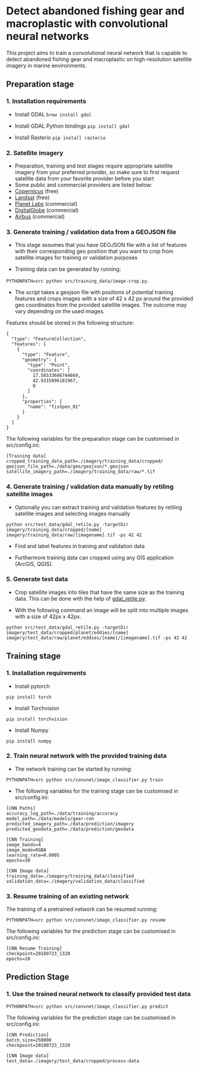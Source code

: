 # Detect abandoned fishing gear and macroplastic with convolutional neural networks

This project aims to train a convolutional neural network that is capable to detect abandoned fishing gear and macroplastic on high-resolution satellite imagery in marine environments.

## Preparation stage

### 1. Installation requirements

* Install GDAL
`brew install gdal`

* Install GDAL Python bindings
`pip install gdal`

* Install Rasterio
`pip install rasterio`

### 2. Satellite imagery

* Preparation, training and test stages require appropriate satellite imagery from your preferred provider, so make sure to first request satellite data from your favorite provider before you start
*  Some public and commercial providers are listed below:
  * [Copernicus](https://earth.esa.int) (free)
  * [Landsat](https://landsat.gsfc.nasa.gov) (free)
  * [Planet Labs](https://www.planet.com) (commercial)
  * [DigitalGlobe](https://www.digitalglobe.com) (commercial)
  * [Airbus](http://www.intelligence-airbusds.com) (commercial)

### 3. Generate training / validation data from a GEOJSON file

* This stage assumes that you have GEOJSON file with a list of features with their corresponding geo position that you want to crop from satellite images for training or validation purposes

* Training data can be generated by running:

`PYTHONPATH=src python src/training_data/image-crop.py`.

* The script takes a geojson file with positions of potential training features and crops images with a size of 42 x 42 px around the provided geo coordinates from the provided satellite images. The outcome may vary depending on the used images. 

Features should be stored in the following structure:

```
{
  "type": "FeatureCollection",
  "features": [
    {
      "type": "Feature",
      "geometry": {
        "type": "Point",
        "coordinates": [
          17.56533606744669,
          42.9315896181967,
          0
        ]
      },
      "properties": {
        "name": "fishpen_01"
      }
    }
  ]
}
```

The following variables for the preparation stage can be customised in src/config.ini:

```
[Training data]
cropped_training_data_path=./imagery/training_data/cropped/
geojson_file_path=./data/geo/geojson/*.geojson
satellite_imagery_path=./imagery/training_data/raw/*.tif
```

### 4. Generate training / validation data manually by retiling satellite images 

* Optionally you can extract training and validation features by retiling satellite images and selecting images manually

`python src/test_data/gdal_retile.py -targetDir imagery/training_data/cropped/[name] imagery/training_data/raw/[imagename].tif -ps 42 42`

* Find and label features in training and validation data

* Furthermore training data can cropped using any GIS application (ArcGIS, QGIS).

### 5. Generate test data

* Crop satellite images into tiles that have the same size as the training data. This can be done with the help of [gdal_retile.py](http://www.gdal.org/gdal_retile.html).

* With the following command an image will be split into multiple images with a size of 42px x 42px.

```
python src/test_data/gdal_retile.py -targetDir imagery/test_data/cropped/planet/eddies/[name] imagery/test_data/raw/planet/eddies/[name]/[imagename].tif -ps 42 42
```

## Training stage

### 1. Installation requirements

* Install pytorch

`pip install torch`

* Install Torchvision

`pip install torchvision`

* Install Numpy

`pip install numpy`

### 2. Train neural network with the provided training data

* The network training can be started by running:

```
PYTHONPATH=src python src/convnet/image_classifier.py train
```

* The following variables for the training stage can be customised in src/config.ini:

```
[CNN Paths]
accuracy_log_path=./data/training/accuracy
model_path=./data/models/gear-cnn
predicted_imagery_path=./data/prediction/imagery
predicted_geodata_path=./data/prediction/geodata

[CNN Training]
image_bands=4
image_mode=RGBA
learning_rate=0.0005
epochs=30

[CNN Image data]
training_data=./imagery/training_data/classified
validation_data=./imagery/validation_data/classified
```

### 3. Resume training of an existing network

The training of a pretrained network can be resumed running:

```
PYTHONPATH=src python src/convnet/image_classifier.py resume
```

The following variables for the prediction stage can be customised in src/config.ini:

```
[CNN Resume Training]
checkpoint=20180723_1320
epochs=10
```

## Prediction Stage

### 1. Use the trained neural network to classify provided test data

```
PYTHONPATH=src python src/convnet/image_classifier.py predict
```

The following variables for the prediction stage can be customised in src/config.ini:

```
[CNN Prediction]
batch_size=250000
checkpoint=20180723_1320

[CNN Image data]
test_data=./imagery/test_data/cropped/process-data
```
